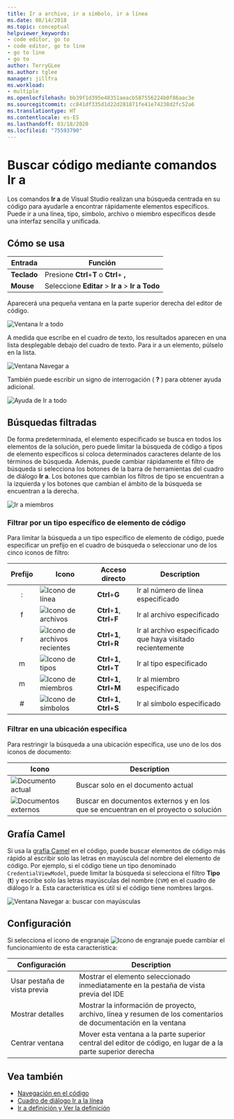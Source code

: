 ```yaml
---
title: Ir a archivo, ir a símbolo, ir a línea
ms.date: 08/14/2018
ms.topic: conceptual
helpviewer_keywords:
- code editor, go to
- code editor, go to line
- go to line
- go to
author: TerryGLee
ms.author: tglee
manager: jillfra
ms.workload:
- multiple
ms.openlocfilehash: bb39f1d395e48351aeacb587556224b0f86aac3e
ms.sourcegitcommit: cc841df335d1d22d281871fe41e74238d2fc52a6
ms.translationtype: HT
ms.contentlocale: es-ES
ms.lasthandoff: 03/18/2020
ms.locfileid: "75593790"
---
```

# <a name="find-code-using-go-to-commands"></a>Buscar código mediante comandos Ir a

Los comandos **Ir a** de Visual Studio realizan una búsqueda centrada en su código para ayudarle a encontrar rápidamente elementos específicos. Puede ir a una línea, tipo, símbolo, archivo o miembro específicos desde una interfaz sencilla y unificada.

## <a name="how-to-use-it"></a>Cómo se usa

Entrada | Función
------------ | ---
**Teclado** | Presione **Ctrl**+**T** o **Ctrl**+ **,**
**Mouse** | Seleccione **Editar** > **Ir a** > **Ir a Todo**

Aparecerá una pequeña ventana en la parte superior derecha del editor de código.

![Ventana Ir a todo](media/go-to-all.png)

A medida que escribe en el cuadro de texto, los resultados aparecen en una lista desplegable debajo del cuadro de texto. Para ir a un elemento, púlselo en la lista.

![Ventana Navegar a](../ide/media/vside_navigatetowindow.png)

También puede escribir un signo de interrogación ( **?** ) para obtener ayuda adicional.

![Ayuda de Ir a todo](media/go-to-all-help.png)

## <a name="filtered-searches"></a>Búsquedas filtradas

De forma predeterminada, el elemento especificado se busca en todos los elementos de la solución, pero puede limitar la búsqueda de código a tipos de elemento específicos si coloca determinados caracteres delante de los términos de búsqueda. Además, puede cambiar rápidamente el filtro de búsqueda si selecciona los botones de la barra de herramientas del cuadro de diálogo **Ir a**. Los botones que cambian los filtros de tipo se encuentran a la izquierda y los botones que cambian el ámbito de la búsqueda se encuentran a la derecha.

![Ir a miembros](../ide/media/vside_navigation_toolbar.png)

### <a name="filter-to-a-specific-type-of-code-element"></a>Filtrar por un tipo específico de elemento de código

Para limitar la búsqueda a un tipo específico de elemento de código, puede especificar un prefijo en el cuadro de búsqueda o seleccionar uno de los cinco iconos de filtro:

Prefijo | Icono | Acceso directo | Description
:-: | - | - | -
:| ![Icono de línea](media/gotoall-line-icon.png) | **Ctrl**+**G** | Ir al número de línea especificado
f| ![Icono de archivos](media/gotoall-files-icon.png) | **Ctrl**+**1**, **Ctrl**+**F** | Ir al archivo especificado
r| ![Icono de archivos recientes](media/gotoall-recent-files-icon.png) | **Ctrl**+**1**, **Ctrl**+**R** | Ir al archivo especificado que haya visitado recientemente
m| ![Icono de tipos](media/gotoall-types-icon.png) | **Ctrl**+**1**, **Ctrl**+**T** | Ir al tipo especificado
m| ![Icono de miembros](media/gotoall-members-icon.png) | **Ctrl**+**1**, **Ctrl**+**M** | Ir al miembro especificado
\#| ![Icono de símbolos](media/gotoall-symbols-icon.png) | **Ctrl**+**1**, **Ctrl**+**S** | Ir al símbolo especificado

### <a name="filter-to-a-specific-location"></a>Filtrar en una ubicación específica

Para restringir la búsqueda a una ubicación específica, use uno de los dos iconos de documento:

Icono | Description
---- | ---
![Documento actual](media/gotoall_currentdocument.png) | Buscar solo en el documento actual
![Documentos externos](media/gotoall_external.png) | Buscar en documentos externos y en los que se encuentran en el proyecto o solución

## <a name="camel-casing"></a>Grafía Camel

Si usa la [grafía Camel](https://en.wikipedia.org/wiki/Camel_case) en el código, puede buscar elementos de código más rápido al escribir solo las letras en mayúscula del nombre del elemento de código. Por ejemplo, si el código tiene un tipo denominado `CredentialViewModel`, puede limitar la búsqueda si selecciona el filtro **Tipo** (**t**) y escribe solo las letras mayúsculas del nombre (`CVM`) en el cuadro de diálogo Ir a. Esta característica es útil si el código tiene nombres largos.

![Ventana Navegar a: buscar con mayúsculas](../ide/media/vside_capitalsearch.png)

## <a name="settings"></a>Configuración

Si selecciona el icono de engranaje ![Icono de engranaje](media/gotoall_gear.png) puede cambiar el funcionamiento de esta característica:

Configuración | Description
------- | ---
Usar pestaña de vista previa | Mostrar el elemento seleccionado inmediatamente en la pestaña de vista previa del IDE
Mostrar detalles | Mostrar la información de proyecto, archivo, línea y resumen de los comentarios de documentación en la ventana
Centrar ventana | Mover esta ventana a la parte superior central del editor de código, en lugar de a la parte superior derecha

## <a name="see-also"></a>Vea también

- [Navegación en el código](../ide/navigating-code.md)
- [Cuadro de diálogo Ir a la línea](../ide/reference/go-to-line.md)
- [Ir a definición y Ver la definición](../ide/go-to-and-peek-definition.md)

